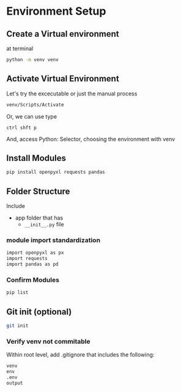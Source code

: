 # Environment Setup

## Create a Virtual environment

at terminal

```bash
python -m venv venv
```

## Activate Virtual Environment

Let's try the excecutable or just the manual process

```bash
venv/Scripts/Activate
```

Or, we can use type

`ctrl shft p`

And, access Python: Selector, choosing the environment with venv

## Install Modules

```bash
pip install openpyxl requests pandas
```

## Folder Structure

Include

- app folder that has
  - `__init__.py` file

### module import standardization

```bash
import openpyxl as px
import requests
import pandas as pd
```

### Confirm Modules

```bash
pip list
```

## Git init (optional)

```bash
git init
```

### Verify venv not commitable

Within root level, add .gitignore that includes the following:

```python
venv
env
.env
output
```
